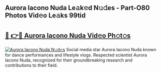 ## Aurora Iacono Nuda Le𝚊k𝚎d N𝚞𝚍es - Part-O80 Photos Vid𝚎o Le𝚊ks 99tid

# <h2><a href="http://fbeggkq.evod.top/?m=Aurora+Iacono+Nuda">🔗 👉🔴 Aurora Iacono Nuda Vid𝚎o Ph𝚘t𝚘s</a></h2>

[![Aurora Iacono Nuda N𝚞d𝚎s](https://i.imgur.com/8V9OHl7.gif)](http://fbeggkq.evod.top/?m=Aurora+Iacono+Nuda)
Social media star Aurora Iacono Nuda known for dance performances and lifestyle vlogs. Respected scientist Aurora Iacono Nuda, recognized for their groundbreaking research and contributions to their field. 
